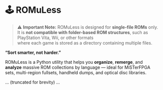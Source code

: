 # 🕹️ ROMuLess  
> ⚠️ **Important Note:** ROMuLess is designed for **single-file ROMs** only.  
> It is **not compatible with folder-based ROM structures**, such as PlayStation Vita, Wii, or other formats  
> where each game is stored as a directory containing multiple files.

**“Sort smarter, not harder.”**

ROMuLess is a Python utility that helps you **organize**, **remerge**, and **analyze** massive ROM collections by language — ideal for MiSTerFPGA sets, multi-region fullsets, handheld dumps, and optical disc libraries.

... (truncated for brevity) ...
